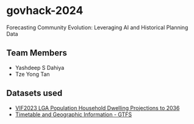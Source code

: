 # govhack-2024
Forecasting Community Evolution: Leveraging AI and Historical Planning Data

## Team Members
- Yashdeep S Dahiya
- Tze Yong Tan

## Datasets used
- [VIF2023 LGA Population Household Dwelling Projections to 2036](https://discover.data.vic.gov.au/dataset/vif2023-lga-population-household-dwelling-projections-to-2036)
- [Timetable and Geographic Information - GTFS](https://discover.data.vic.gov.au/dataset/timetable-and-geographic-information-gtfs)